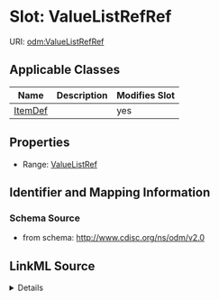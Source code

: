 # Slot: ValueListRefRef

URI: [odm:ValueListRefRef](http://www.cdisc.org/ns/odm/v2.0/ValueListRefRef)



<!-- no inheritance hierarchy -->




## Applicable Classes

| Name | Description | Modifies Slot |
| --- | --- | --- |
[ItemDef](ItemDef.md) |  |  yes  |







## Properties

* Range: [ValueListRef](ValueListRef.md)





## Identifier and Mapping Information







### Schema Source


* from schema: http://www.cdisc.org/ns/odm/v2.0




## LinkML Source

<details>
```yaml
name: ValueListRefRef
from_schema: http://www.cdisc.org/ns/odm/v2.0
rank: 1000
alias: ValueListRefRef
domain_of:
- ItemDef
range: ValueListRef

```
</details>
